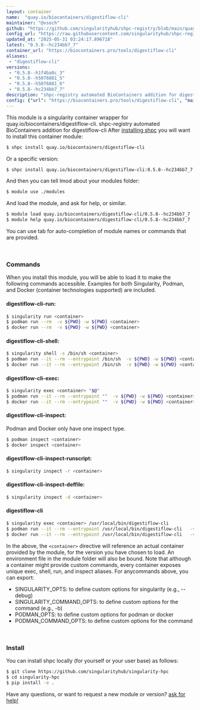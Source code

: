 ```yaml
---
layout: container
name:  "quay.io/biocontainers/digestiflow-cli"
maintainer: "@vsoch"
github: "https://github.com/singularityhub/shpc-registry/blob/main/quay.io/biocontainers/digestiflow-cli/container.yaml"
config_url: "https://raw.githubusercontent.com/singularityhub/shpc-registry/main/quay.io/biocontainers/digestiflow-cli/container.yaml"
updated_at: "2025-05-31 03:24:17.896718"
latest: "0.5.8--hc234bb7_7"
container_url: "https://biocontainers.pro/tools/digestiflow-cli"
aliases:
 - "digestiflow-cli"
versions:
 - "0.5.8--h1f4ba0c_3"
 - "0.5.8--h5076881_5"
 - "0.5.8--h5076881_6"
 - "0.5.8--hc234bb7_7"
description: "shpc-registry automated BioContainers addition for digestiflow-cli"
config: {"url": "https://biocontainers.pro/tools/digestiflow-cli", "maintainer": "@vsoch", "description": "shpc-registry automated BioContainers addition for digestiflow-cli", "latest": {"0.5.8--hc234bb7_7": "sha256:0a386ad34cca4e23b9d9c7286a559d84186cee1847621d8028cf4ebcaa77be33"}, "tags": {"0.5.8--h1f4ba0c_3": "sha256:ef54a57a006785c13f8c45a5fa0851ef22dd4a01d051182fde086c2a4e51af59", "0.5.8--h5076881_5": "sha256:f5fc07cfd49ee4d83259df6bc848c731fd0d384023c109cdc4537dfb1e7fc514", "0.5.8--h5076881_6": "sha256:fcf20ef67d459788e7dcddf90d1747c34d8cf75fdfa4f569b8198a1ac8a74936", "0.5.8--hc234bb7_7": "sha256:0a386ad34cca4e23b9d9c7286a559d84186cee1847621d8028cf4ebcaa77be33"}, "docker": "quay.io/biocontainers/digestiflow-cli", "aliases": {"digestiflow-cli": "/usr/local/bin/digestiflow-cli"}}
---
```


This module is a singularity container wrapper for quay.io/biocontainers/digestiflow-cli.
shpc-registry automated BioContainers addition for digestiflow-cli
After [installing shpc](#install) you will want to install this container module:


```bash
$ shpc install quay.io/biocontainers/digestiflow-cli
```

Or a specific version:

```bash
$ shpc install quay.io/biocontainers/digestiflow-cli:0.5.8--hc234bb7_7
```

And then you can tell lmod about your modules folder:

```bash
$ module use ./modules
```

And load the module, and ask for help, or similar.

```bash
$ module load quay.io/biocontainers/digestiflow-cli/0.5.8--hc234bb7_7
$ module help quay.io/biocontainers/digestiflow-cli/0.5.8--hc234bb7_7
```

You can use tab for auto-completion of module names or commands that are provided.

<br>

### Commands

When you install this module, you will be able to load it to make the following commands accessible.
Examples for both Singularity, Podman, and Docker (container technologies supported) are included.

#### digestiflow-cli-run:

```bash
$ singularity run <container>
$ podman run --rm  -v ${PWD} -w ${PWD} <container>
$ docker run --rm  -v ${PWD} -w ${PWD} <container>
```

#### digestiflow-cli-shell:

```bash
$ singularity shell -s /bin/sh <container>
$ podman run --it --rm --entrypoint /bin/sh  -v ${PWD} -w ${PWD} <container>
$ docker run --it --rm --entrypoint /bin/sh  -v ${PWD} -w ${PWD} <container>
```

#### digestiflow-cli-exec:

```bash
$ singularity exec <container> "$@"
$ podman run --it --rm --entrypoint ""  -v ${PWD} -w ${PWD} <container> "$@"
$ docker run --it --rm --entrypoint ""  -v ${PWD} -w ${PWD} <container> "$@"
```

#### digestiflow-cli-inspect:

Podman and Docker only have one inspect type.

```bash
$ podman inspect <container>
$ docker inspect <container>
```

#### digestiflow-cli-inspect-runscript:

```bash
$ singularity inspect -r <container>
```

#### digestiflow-cli-inspect-deffile:

```bash
$ singularity inspect -d <container>
```


#### digestiflow-cli

```bash
$ singularity exec <container> /usr/local/bin/digestiflow-cli
$ podman run --it --rm --entrypoint /usr/local/bin/digestiflow-cli   -v ${PWD} -w ${PWD} <container> -c " $@"
$ docker run --it --rm --entrypoint /usr/local/bin/digestiflow-cli   -v ${PWD} -w ${PWD} <container> -c " $@"
```



In the above, the `<container>` directive will reference an actual container provided
by the module, for the version you have chosen to load. An environment file in the
module folder will also be bound. Note that although a container
might provide custom commands, every container exposes unique exec, shell, run, and
inspect aliases. For anycommands above, you can export:

 - SINGULARITY_OPTS: to define custom options for singularity (e.g., --debug)
 - SINGULARITY_COMMAND_OPTS: to define custom options for the command (e.g., -b)
 - PODMAN_OPTS: to define custom options for podman or docker
 - PODMAN_COMMAND_OPTS: to define custom options for the command

<br>

### Install

You can install shpc locally (for yourself or your user base) as follows:

```bash
$ git clone https://github.com/singularityhub/singularity-hpc
$ cd singularity-hpc
$ pip install -e .
```

Have any questions, or want to request a new module or version? [ask for help!](https://github.com/singularityhub/singularity-hpc/issues)